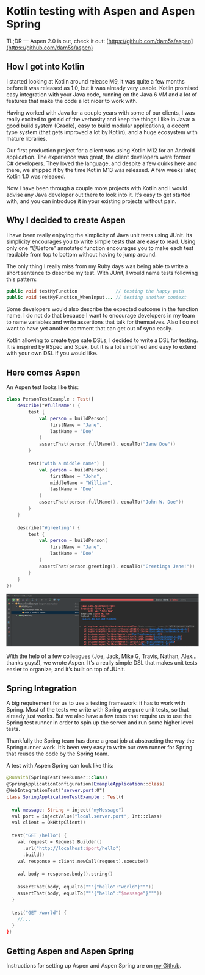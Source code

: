 ﻿# Kotlin testing with Aspen and Aspen Spring

TL;DR — Aspen 2.0 is out, check it out:
[https://github.com/dam5s/aspen](https://github.com/dam5s/aspen)

## How I got into Kotlin

I started looking at Kotlin around release M9, it was quite a few months before
it was released as 1.0, but it was already very usable. Kotlin promised easy
integration with your Java code, running on the Java 6 VM and a lot of features
that make the code a lot nicer to work with.

Having worked with Java for a couple years with some of our clients, I was
really excited to get rid of the verbosity and keep the things I like in Java: a
good build system (Gradle), easy to build modular applications, a decent type
system (that gets improved a lot by Kotlin), and a huge ecosystem with mature
libraries.

Our first production project for a client was using Kotlin M12 for an Android
application. The experience was great, the client developers were former C#
developers. They loved the language, and despite a few quirks here and there, we
shipped it by the time Kotlin M13 was released. A few weeks later, Kotlin 1.0
was released.

Now I have been through a couple more projects with Kotlin and I would advise
any Java developer out there to look into it. It’s easy to get started with, and
you can introduce it in your existing projects without pain.

## Why I decided to create Aspen

I have been really enjoying the simplicity of Java unit tests using JUnit. Its
simplicity encourages you to write simple tests that are easy to read. Using
only one “@Before” annotated function encourages you to make each test readable
from top to bottom without having to jump around.

The only thing I really miss from my Ruby days was being able to write a short
sentence to describe my test. With JUnit, I would name tests following this
pattern:

```java
public void testMyFunction              // testing the happy path
public void testMyFunction_WhenInput... // testing another context
```

Some developers would also describe the expected outcome in the function name. I
do not do that because I want to encourage developers in my team to name
variables and write assertions that talk for themselves. Also I do not want to
have yet another comment that can get out of sync easily.

Kotlin allowing to create type safe DSLs, I decided to write a DSL for testing.
It is inspired by RSpec and Spek, but it is a lot simplified and easy to extend
with your own DSL if you would like.

## Here comes Aspen

An Aspen test looks like this:

```kotlin
class PersonTestExample : Test({
    describe("#fullName") {
        test {
            val person = buildPerson(
                firstName = "Jane",
                lastName = "Doe"
            )
            assertThat(person.fullName(), equalTo("Jane Doe"))
        }

        test("with a middle name") {
            val person = buildPerson(
                firstName = "John",
                middleName = "William",
                lastName = "Doe"
            )
            assertThat(person.fullName(), equalTo("John W. Doe"))
        }
    }

    describe("#greeting") {
        test {
            val person = buildPerson(
                firstName = "Jane",
                lastName = "Doe"
            )
            assertThat(person.greeting(), equalTo("Greetings Jane!"))
        }
    }
})
```

![Output from running the test above in IntelliJ IDEA.](aspen-test-example.png)

With the help of a few colleagues (Joe, Jack, Mike G, Travis, Nathan, Alex…
thanks guys!), we wrote Aspen. It’s a really simple DSL that makes unit tests
easier to organize, and it’s built on top of JUnit.

## Spring Integration

A big requirement for us to use a testing framework: it has to work with Spring.
Most of the tests we write with Spring are pure unit tests, so that already just
works. But we also have a few tests that require us to use the Spring test
runner in order to spin up the server and run some higher level tests.

Thankfully the Spring team has done a great job at abstracting the way the
Spring runner work. It’s been very easy to write our own runner for Spring that
reuses the code by the Spring team.

A test with Aspen Spring can look like this:

```kotlin
@RunWith(SpringTestTreeRunner::class)
@SpringApplicationConfiguration(ExampleApplication::class)
@WebIntegrationTest("server.port:0")
class SpringApplicationTestExample : Test({

  val message: String = inject("myMessage")
  val port = injectValue("local.server.port", Int::class)
  val client = OkHttpClient()

  test("GET /hello") {
    val request = Request.Builder()
      .url("http://localhost:$port/hello")
      .build()
    val response = client.newCall(request).execute()

    val body = response.body().string()

    assertThat(body, equalTo("""{"hello":"world"}"""))
    assertThat(body, equalTo("""{"hello":"$message"}"""))
  }

  test("GET /world") {
    //...
  }
})
```

## Getting Aspen and Aspen Spring

Instructions for setting up Aspen and Aspen Spring are
on [my Github](https://github.com/dam5s/aspen).
